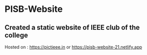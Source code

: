 # PISB-Website

## Created a static website of IEEE club of the college
Hosted on : https://pictieee.in
or
https://pisb-website-21.netlify.app
